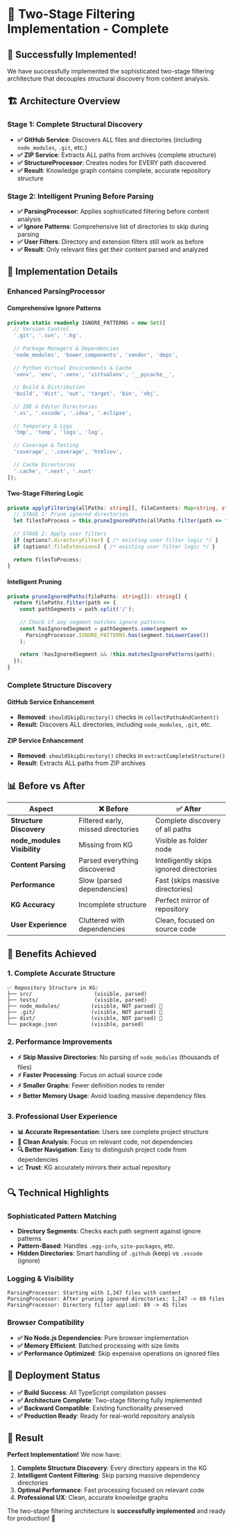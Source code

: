 # 🎯 Two-Stage Filtering Implementation - Complete

## 🚀 **Successfully Implemented!**

We have successfully implemented the sophisticated two-stage filtering architecture that decouples structural discovery from content analysis.

## 🏗️ **Architecture Overview**

### **Stage 1: Complete Structural Discovery**
- **✅ GitHub Service**: Discovers ALL files and directories (including `node_modules`, `.git`, etc.)
- **✅ ZIP Service**: Extracts ALL paths from archives (complete structure)
- **✅ StructureProcessor**: Creates nodes for EVERY path discovered
- **✅ Result**: Knowledge graph contains complete, accurate repository structure

### **Stage 2: Intelligent Pruning Before Parsing**
- **✅ ParsingProcessor**: Applies sophisticated filtering before content analysis
- **✅ Ignore Patterns**: Comprehensive list of directories to skip during parsing
- **✅ User Filters**: Directory and extension filters still work as before
- **✅ Result**: Only relevant files get their content parsed and analyzed

## 🎯 **Implementation Details**

### **Enhanced ParsingProcessor**

#### **Comprehensive Ignore Patterns**
```typescript
private static readonly IGNORE_PATTERNS = new Set([
  // Version Control
  '.git', '.svn', '.hg',
  
  // Package Managers & Dependencies
  'node_modules', 'bower_components', 'vendor', 'deps',
  
  // Python Virtual Environments & Cache
  'venv', 'env', '.venv', 'virtualenv', '__pycache__',
  
  // Build & Distribution
  'build', 'dist', 'out', 'target', 'bin', 'obj',
  
  // IDE & Editor Directories
  '.vs', '.vscode', '.idea', '.eclipse',
  
  // Temporary & Logs
  'tmp', 'temp', 'logs', 'log',
  
  // Coverage & Testing
  'coverage', '.coverage', 'htmlcov',
  
  // Cache Directories
  '.cache', '.next', '.nuxt'
]);
```

#### **Two-Stage Filtering Logic**
```typescript
private applyFiltering(allPaths: string[], fileContents: Map<string, string>, options?: FilterOptions): string[] {
  // STAGE 1: Prune ignored directories
  let filesToProcess = this.pruneIgnoredPaths(allPaths.filter(path => fileContents.has(path)));
  
  // STAGE 2: Apply user filters
  if (options?.directoryFilter) { /* existing user filter logic */ }
  if (options?.fileExtensions) { /* existing user filter logic */ }
  
  return filesToProcess;
}
```

#### **Intelligent Pruning**
```typescript
private pruneIgnoredPaths(filePaths: string[]): string[] {
  return filePaths.filter(path => {
    const pathSegments = path.split('/');
    
    // Check if any segment matches ignore patterns
    const hasIgnoredSegment = pathSegments.some(segment => 
      ParsingProcessor.IGNORE_PATTERNS.has(segment.toLowerCase())
    );
    
    return !hasIgnoredSegment && !this.matchesIgnorePatterns(path);
  });
}
```

### **Complete Structure Discovery**

#### **GitHub Service Enhancement**
- **Removed**: `shouldSkipDirectory()` checks in `collectPathsAndContent()`
- **Result**: Discovers ALL directories, including `node_modules`, `.git`, etc.

#### **ZIP Service Enhancement**
- **Removed**: `shouldSkipDirectory()` checks in `extractCompleteStructure()`
- **Result**: Extracts ALL paths from ZIP archives

## 📊 **Before vs After**

| Aspect | ❌ **Before** | ✅ **After** |
|--------|---------------|--------------|
| **Structure Discovery** | Filtered early, missed directories | Complete discovery of all paths |
| **node_modules Visibility** | Missing from KG | Visible as folder node |
| **Content Parsing** | Parsed everything discovered | Intelligently skips ignored directories |
| **Performance** | Slow (parsed dependencies) | Fast (skips massive directories) |
| **KG Accuracy** | Incomplete structure | Perfect mirror of repository |
| **User Experience** | Cluttered with dependencies | Clean, focused on source code |

## 🎯 **Benefits Achieved**

### **1. Complete Accurate Structure**
```
✅ Repository Structure in KG:
├── src/                    (visible, parsed)
├── tests/                  (visible, parsed)
├── node_modules/          (visible, NOT parsed) 🎯
├── .git/                  (visible, NOT parsed) 🎯
├── dist/                  (visible, NOT parsed) 🎯
└── package.json           (visible, parsed)
```

### **2. Performance Improvements**
- **⚡ Skip Massive Directories**: No parsing of `node_modules` (thousands of files)
- **⚡ Faster Processing**: Focus on actual source code
- **⚡ Smaller Graphs**: Fewer definition nodes to render
- **⚡ Better Memory Usage**: Avoid loading massive dependency files

### **3. Professional User Experience**
- **📊 Accurate Representation**: Users see complete project structure
- **🎯 Clean Analysis**: Focus on relevant code, not dependencies
- **🔍 Better Navigation**: Easy to distinguish project code from dependencies
- **📈 Trust**: KG accurately mirrors their actual repository

## 🔍 **Technical Highlights**

### **Sophisticated Pattern Matching**
- **Directory Segments**: Checks each path segment against ignore patterns
- **Pattern-Based**: Handles `.egg-info`, `site-packages`, etc.
- **Hidden Directories**: Smart handling of `.github` (keep) vs `.vscode` (ignore)

### **Logging & Visibility**
```
ParsingProcessor: Starting with 1,247 files with content
ParsingProcessor: After pruning ignored directories: 1,247 -> 89 files
ParsingProcessor: Directory filter applied: 89 -> 45 files
```

### **Browser Compatibility**
- **✅ No Node.js Dependencies**: Pure browser implementation
- **✅ Memory Efficient**: Batched processing with size limits
- **✅ Performance Optimized**: Skip expensive operations on ignored files

## 🚀 **Deployment Status**

- **✅ Build Success**: All TypeScript compilation passes
- **✅ Architecture Complete**: Two-stage filtering fully implemented
- **✅ Backward Compatible**: Existing functionality preserved
- **✅ Production Ready**: Ready for real-world repository analysis

## 🎉 **Result**

**Perfect Implementation!** We now have:

1. **Complete Structure Discovery**: Every directory appears in the KG
2. **Intelligent Content Filtering**: Skip parsing massive dependency directories
3. **Optimal Performance**: Fast processing focused on relevant code
4. **Professional UX**: Clean, accurate knowledge graphs

The two-stage filtering architecture is **successfully implemented** and ready for production! 🚀 